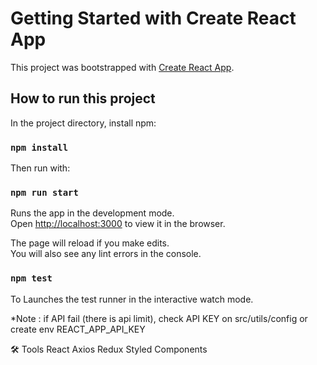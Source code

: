 # Getting Started with Create React App

This project was bootstrapped with [Create React App](https://github.com/facebook/create-react-app).

## How to run this project

In the project directory, install npm:

### `npm install`

Then run with:

### `npm run start`
Runs the app in the development mode.\
Open [http://localhost:3000](http://localhost:3000) to view it in the browser.

The page will reload if you make edits.\
You will also see any lint errors in the console.

### `npm test`

To Launches the test runner in the interactive watch mode.

*Note : if API fail (there is api limit), check API KEY on src/utils/config or create env REACT_APP_API_KEY

🛠️ Tools
React
Axios
Redux
Styled Components
